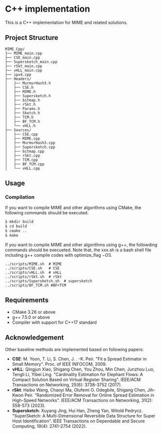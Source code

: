 # C++ implementation

This is a C++ implementation for MIME and related solutions.

## Project Structure

```
MIME_Cpp/
├── MIME_main.cpp
├── CSE_main.cpp
├── Supersketch_main.cpp
├── rSkt_main.cpp
├── vHLL_main.cpp
├── ipv4.cpp
├── Headers/
│   ├── MurmurHash3.h
│   ├── CSE.h
│   ├── MIME.h
│   ├── Supersketch.h
│   ├── bitmap.h
│   ├── rSkt.h
│   ├── Params.h
│   ├── Sketch.h
│   ├── TCM.h
│   ├── BF_TCM.h
│   └── vHLL.h
├── Sources/
│   ├── CSE.cpp
│   ├── MIME.cpp
│   ├── MurmurHash3.cpp
│   ├── Supersketch.cpp
│   ├── bitmap.cpp
│   ├── rSkt.cpp
│   ├── TCM.cpp
│   ├── BF_TCM.cpp
│   └── vHLL.cpp
```

## Usage

### Compilation
If you want to compile MIME and other algorithms using CMake, the following commands should be executed.
```bash
$ mkdir build
$ cd build
$ cmake ..
$ make
```

If you want to compile MIME and other algorithms using g++, the followding commands should be execueted.
Note that, the xxx.sh is a bash shell file including g++ compile codes with optimize_flag $-O3$.
```shell
../scripts/MIME.sh  # MIME
../scripts/CSE.sh   # CSE
../scripts/vHLL.sh  # vHLL
../scripts/rSkt.sh  # rSkt
../scripts/Supersketch.sh  # supersketch
../scripts/BF_TCM.sh #BF+TCM
```

## Requirements

- CMake 3.26 or above
- g++ 7.5.0 or above
- Compiler with support for C++17 standard

## Acknowledgement
Other baseline methods are implemented based on following papers:
- **CSE**: M. Yoon, T. Li, S. Chen, J. . -K. Peir. "Fit a Spread Estimator in Small Memory". Proc. of IEEE INFOCOM, 2009.
- **vHLL**: Qingjun Xiao, Shigang Chen, You Zhou, Min Chen, Junzhou Luo, Tengli Li, Yibei Ling. "Cardinality Estimation for Elephant Flows: A Compact Solution Based on Virtual Register Sharing". IEEE/ACM Transactions on Networking, 25(6): 3738-3752 (2017).
- **rSkt**: Haibo Wang, Chaoyi Ma, Olufemi O. Odegbile, Shigang Chen, Jih-Kwon Peir. "Randomized Error Removal for Online Spread Estimation in High-Speed Networks". IEEE/ACM Transactions on Networking, 31(2): 558-573 (2023).
- **Supersketch**: Xuyang Jing, Hui Han, Zheng Yan, Witold Pedrycz. "SuperSketch: A Multi-Dimensional Reversible Data Structure for Super Host Identification". IEEE Transactions on Dependable and Secure Computing, 19(4): 2741-2754 (2022).
